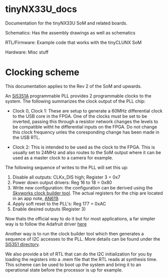 # tinyNX33U_docs
Documentation for the tinyNX33U SoM and related boards.

Schematics: Has the assembly drawings as well as schematics

RTL/Firmware: Example code that works with the tinyCLUNX SoM

Hardware: Misc stuff

# Clocking scheme

This documentation applies to the Rev 2 of the SoM and upwards.

An [Si5351A](https://www.skyworksinc.com/-/media/SkyWorks/SL/documents/public/data-sheets/Si5351-B.pdf) programmable PLL provides 2 programmable clocks to the system. The following summarizes the clock output of the PLL chip:

- Clock 0, Clock 1: These are setup to generate a 60MHz differential clock to the USB core in the FPGA. One of the clocks must be set to be inverted, passing this through a resistor network changes the levels to be compatible witht he differential inputs on the FPGA. Do not change this clock frequency unles the coresponding change has been made in the USB RTL.

- Clock 2: This is intended to be used as the clock to the FPGA. This is usually set to 24MHz and also routes to the SoM output where it can be used as a master clock to a camera for example.

The following sequence of writes to the PLL will set this up:
1. Disable all outputs: CLKx_DIS high; Register 3 = 0x7
2. Power down output drivers: Reg 16 to 18 = 0x80
3. Write new configuration: the configuration can be derived using the [Skyworks clock builder tool](https://tools.skyworksinc.com/timingfiles/latest-tools/clockbuilder-pro-installer.zip). The actual registers for the chip are located in an app note, [AN619](https://www.skyworksinc.com/-/media/SkyWorks/SL/documents/public/application-notes/AN619.pdf).
4. Apply soft reset to the PLL's: Reg 177 = 0xAC
5. Enable desired outputs (Register 3)

Now thats the official way to do it but for most applications, a far simpler way is to follow the Adafruit driver [here](https://github.com/adafruit/Adafruit_CircuitPython_SI5351/blob/main/adafruit_si5351.py)

Another way is to run the clock builder tool which then generates a sequence of I2C accesses to the PLL. More details can be found under the [Si5351 directory](Docs/Si5351).

We also provide a bit of RTL that can do the I2C initialization for you by loading the registers into a .mem file that the RTL reads at synthesis time. This scheme can be used to boot up the system and bring it to an operational state before the processor is up for example.
